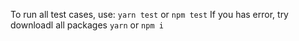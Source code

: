 To run all test cases, use: `yarn test` or `npm test`
If you has error, try downloadl all packages `yarn` or `npm i` 
